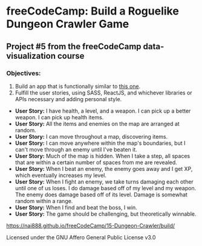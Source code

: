 # freeCodeCamp: Build a Roguelike Dungeon Crawler Game

## Project #5 from the freeCodeCamp data-visualization course

### Objectives:

1. Build an app that is functionally similar to [this one](https://codepen.io/FreeCodeCamp/full/PNJRyd/).
2. Fulfill the user stories, using SASS, ReactJS, and whichever libraries or APIs necessary and adding personal style.

- **User Story:** I have health, a level, and a weapon. I can pick up a better weapon. I can pick up health items.
- **User Story:** All the items and enemies on the map are arranged at random.
- **User Story:** I can move throughout a map, discovering items.
- **User Story:** I can move anywhere within the map's boundaries, but I can't move through an enemy until I've beaten it.
- **User Story:** Much of the map is hidden. When I take a step, all spaces that are within a certain number of spaces from me are revealed.
- **User Story:** When I beat an enemy, the enemy goes away and I get XP, which eventually increases my level.
- **User Story:** When I fight an enemy, we take turns damaging each other until one of us loses. I do damage based off of my level and my weapon. The enemy does damage based off of its level. Damage is somewhat random within a range.
- **User Story:** When I find and beat the boss, I win.
- **User Story:** The game should be challenging, but theoretically winnable.

<https://nai888.github.io/freeCodeCamp/15-Dungeon-Crawler/build/>

Licensed under the GNU Affero General Public License v3.0